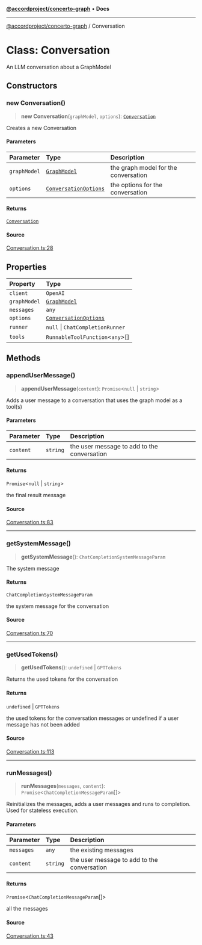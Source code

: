 [**@accordproject/concerto-graph**](../README.md) • **Docs**

***

[@accordproject/concerto-graph](../README.md) / Conversation

# Class: Conversation

An LLM conversation about a GraphModel

## Constructors

### new Conversation()

> **new Conversation**(`graphModel`, `options`): [`Conversation`](Conversation.md)

Creates a new Conversation

#### Parameters

| Parameter | Type | Description |
| :------ | :------ | :------ |
| `graphModel` | [`GraphModel`](GraphModel.md) | the graph model for the conversation |
| `options` | [`ConversationOptions`](../type-aliases/ConversationOptions.md) | the options for the conversation |

#### Returns

[`Conversation`](Conversation.md)

#### Source

[Conversation.ts:28](https://github.com/accordproject/lab-concerto-graph/blob/b34f37b25907f3157285eb8fb2d96d925936f651/src/Conversation.ts#L28)

## Properties

| Property | Type |
| :------ | :------ |
| `client` | `OpenAI` |
| `graphModel` | [`GraphModel`](GraphModel.md) |
| `messages` | `any` |
| `options` | [`ConversationOptions`](../type-aliases/ConversationOptions.md) |
| `runner` | `null` \| `ChatCompletionRunner` |
| `tools` | `RunnableToolFunction`\<`any`\>[] |

## Methods

### appendUserMessage()

> **appendUserMessage**(`content`): `Promise`\<`null` \| `string`\>

Adds a user message to a conversation that uses the
graph model as a tool(s)

#### Parameters

| Parameter | Type | Description |
| :------ | :------ | :------ |
| `content` | `string` | the user message to add to the conversation |

#### Returns

`Promise`\<`null` \| `string`\>

the final result message

#### Source

[Conversation.ts:83](https://github.com/accordproject/lab-concerto-graph/blob/b34f37b25907f3157285eb8fb2d96d925936f651/src/Conversation.ts#L83)

***

### getSystemMessage()

> **getSystemMessage**(): `ChatCompletionSystemMessageParam`

The system message

#### Returns

`ChatCompletionSystemMessageParam`

the system message for the conversation

#### Source

[Conversation.ts:70](https://github.com/accordproject/lab-concerto-graph/blob/b34f37b25907f3157285eb8fb2d96d925936f651/src/Conversation.ts#L70)

***

### getUsedTokens()

> **getUsedTokens**(): `undefined` \| `GPTTokens`

Returns the used tokens for the conversation

#### Returns

`undefined` \| `GPTTokens`

the used tokens for the conversation messages
or undefined if a user message has not been added

#### Source

[Conversation.ts:113](https://github.com/accordproject/lab-concerto-graph/blob/b34f37b25907f3157285eb8fb2d96d925936f651/src/Conversation.ts#L113)

***

### runMessages()

> **runMessages**(`messages`, `content`): `Promise`\<`ChatCompletionMessageParam`[]\>

Reinitializes the messages, adds a user messages and runs
to completion. Used for stateless execution.

#### Parameters

| Parameter | Type | Description |
| :------ | :------ | :------ |
| `messages` | `any` | the existing messages |
| `content` | `string` | the user message to add to the conversation |

#### Returns

`Promise`\<`ChatCompletionMessageParam`[]\>

all the messages

#### Source

[Conversation.ts:43](https://github.com/accordproject/lab-concerto-graph/blob/b34f37b25907f3157285eb8fb2d96d925936f651/src/Conversation.ts#L43)
